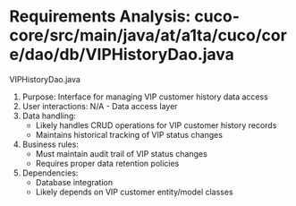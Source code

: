 # Requirements Analysis: cuco-core/src/main/java/at/a1ta/cuco/core/dao/db/VIPHistoryDao.java

VIPHistoryDao.java
1. Purpose: Interface for managing VIP customer history data access
2. User interactions: N/A - Data access layer
3. Data handling:
   - Likely handles CRUD operations for VIP customer history records
   - Maintains historical tracking of VIP status changes
4. Business rules:
   - Must maintain audit trail of VIP status changes
   - Requires proper data retention policies
5. Dependencies:
   - Database integration
   - Likely depends on VIP customer entity/model classes